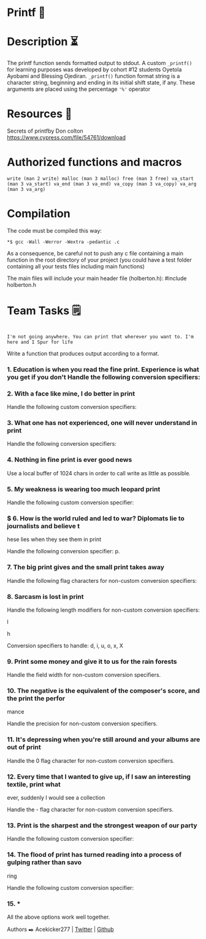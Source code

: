 # Printf  📠

# Description ⏳
The printf function sends formatted output to stdout. A custom `_printf()` for learning purposes was developed by cohort #12 students Oyetola Ayobami and Blessing Ojediran. `_printf()` function format string is a character string, beginning and ending in its initial shift state, if any. These arguments are placed using the percentage `'%'` operator

# Resources 🔧
Secrets of printfby Don colton https://www.cypress.com/file/54761/download

# Authorized functions and macros
`write (man 2 write) malloc (man 3 malloc) free (man 3 free) va_start (man 3 va_start) va_end (man 3 va_end) va_copy (man 3 va_copy) va_arg (man 3 va_arg)`
# Compilation
The code must be compiled this way:

`*$ gcc -Wall -Werror -Wextra -pedantic .c`

As a consequence, be careful not to push any c file containing a main function in the root directory of your project (you could have a test folder containing all your tests files including main functions)

The main files will include your main header file (holberton.h): #include holberton.h
# Team Tasks 🗒️
                                                                                                                                          I'm not going anywhere. You can print that wherever you want to. I'm here and I Spur for life                                                            
Write a function that produces output according to a format.                        

                                                                                   

                                                                                   

### 1. Education is when you read the fine print. Experience is what you get if you don't                                                                                  Handle the following conversion specifiers:


### 2. With a face like mine, I do better in print                                      

Handle the following custom conversion specifiers:                                  

                                                                                   

### 3. What one has not experienced, one will never understand in print                

Handle the following conversion specifiers:                                        

                                                                                   

### 4. Nothing in fine print is ever good news                                          

Use a local buffer of 1024 chars in order to call write as little as possible.      

                                                                                   

### 5. My weakness is wearing too much leopard print                                    

Handle the following custom conversion specifier:                                  

                                                                                   

### $ 6. How is the world ruled and led to war? Diplomats lie to journalists and believe t

hese lies when they see them in print                                              

Handle the following conversion specifier: p.                                      

                                                                                   

### 7. The big print gives and the small print takes away                              

Handle the following flag characters for non-custom conversion specifiers:          

                                                                                   

### 8. Sarcasm is lost in print                                                        

Handle the following length modifiers for non-custom conversion specifiers:        

                                                                                   

l                                                                                  

h                                                                                  

Conversion specifiers to handle: d, i, u, o, x, X                                  

                                                                                   

### 9. Print some money and give it to us for the rain forests                          

Handle the field width for non-custom conversion specifiers.                        

                                                                                   

### 10. The negative is the equivalent of the composer's score, and the print the perfor

mance                                                                              

Handle the precision for non-custom conversion specifiers.                          

                                                                                   

### 11. It's depressing when you're still around and your albums are out of print      

Handle the 0 flag character for non-custom conversion specifiers.                  

                                                                                   

### 12. Every time that I wanted to give up, if I saw an interesting textile, print what

 ever, suddenly I would see a collection                                            

Handle the - flag character for non-custom conversion specifiers.                  

                                                                                   

### 13. Print is the sharpest and the strongest weapon of our party                    

Handle the following custom conversion specifier:                                  

                                                                                   

### 14. The flood of print has turned reading into a process of gulping rather than savo

ring                                                                                

Handle the following custom conversion specifier:                                  

                                                                                   

### 15. *                                                                              

All the above options work well together.







Authors ✒️ 
Acekicker277 | [Twitter](https://twitter.com/HaymoreAy?t=iI6aWw2a9dKoUss2BsZhJw&s=09) | [Github](https://github.com/Acekicker277)

